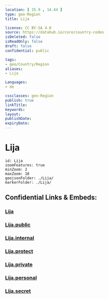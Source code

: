 ```yaml
---
location: [ 35.9 , 14.44 ] 
type: geo-Region
title: Lija

license: CC BY-SA 4.0
source: https://datahub.io/core/country-codes
isDeleted: false
isReadOnly: false
draft: false
confidential: public

tags:
- geo/Country/Region
aliases:
- Lija

Languages:
- de

cssclasses: geo-Region
publish: true
linkTitle: 
keywords: 
layout: 
publishDate: 
expiryDate: 
---
```


# Lija

```leaflet
id: Lija
zoomFeatures: true 
minZoom: 2 
maxZoom: 18
geojsonFolder: ./Lija/
markerFolder: ./Lija/
```


## Confidential Links & Embeds: 

### [Lija](/_Standards/Earth/Continent/Europe/Europe~South/Malta/Regions~Malta/Ċentrali/counties~Ċentrali/Lija.md) 

### [Lija.public](/_public/Earth/Continent/Europe/Europe~South/Malta/Regions~Malta/Ċentrali/counties~Ċentrali/Lija.public.md) 

### [Lija.internal](/_internal/Earth/Continent/Europe/Europe~South/Malta/Regions~Malta/Ċentrali/counties~Ċentrali/Lija.internal.md) 

### [Lija.protect](/_protect/Earth/Continent/Europe/Europe~South/Malta/Regions~Malta/Ċentrali/counties~Ċentrali/Lija.protect.md) 

### [Lija.private](/_private/Earth/Continent/Europe/Europe~South/Malta/Regions~Malta/Ċentrali/counties~Ċentrali/Lija.private.md) 

### [Lija.personal](/_personal/Earth/Continent/Europe/Europe~South/Malta/Regions~Malta/Ċentrali/counties~Ċentrali/Lija.personal.md) 

### [Lija.secret](/_secret/Earth/Continent/Europe/Europe~South/Malta/Regions~Malta/Ċentrali/counties~Ċentrali/Lija.secret.md)

